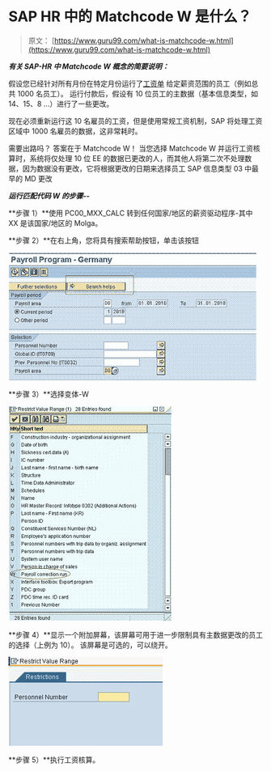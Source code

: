 # SAP HR 中的 Matchcode W 是什么？

> 原文： [https://www.guru99.com/what-is-matchcode-w.html](https://www.guru99.com/what-is-matchcode-w.html)

***有关 SAP-HR 中 Matchcode W 概念的简要说明：***

假设您已经针对所有月份在特定月份运行了[工资单](/sap-payroll.html) 给定薪资范围的员工（例如总共 1000 名员工）。 运行付款后，假设有 10 位员工的主数据（基本信息类型，如 14、15、8 ...）进行了一些更改。

现在必须重新运行这 10 名雇员的工资，但是使用常规工资机制，SAP 将处理工资区域中 1000 名雇员的数据，这非常耗时。

需要出路吗？ 答案在于 Matchcode W！ 当您选择 Matchcode W 并运行工资核算时，系统将仅处理 10 位 EE 的数据已更改的人，而其他人将第二次不处理数据，因为数据没有更改，它将根据更改的日期来选择员工 SAP 信息类型 03 中最早的 MD 更改

***运行匹配代码 W 的步骤--***

**步骤 1）**使用 PC00_MXX_CALC 转到任何国家/地区的薪资驱动程序-其中 XX 是该国家/地区的 Molga。

**步骤 2）**在右上角，您将具有搜索帮助按钮，单击该按钮

![What is Matchcode W in SAP HR?](img/c8e48ad5071ac84767b6a3800c7245c0.png "Sap Training Match Code W")

**步骤 3）**选择变体-W

![What is Matchcode W in SAP HR?](img/c466580f32a4844d2d48117f99dbe0dd.png "sap-training-match-code-w-1") 

**步骤 4）**显示一个附加屏幕，该屏幕可用于进一步限制具有主数据更改的员工的选择（上例为 10）。 该屏幕是可选的，可以绕开。

![What is Matchcode W in SAP HR?](img/b5c140812c1317ce89a15759f19ae855.png "sap-training-match-code-w-2") 

**步骤 5）**执行工资核算。